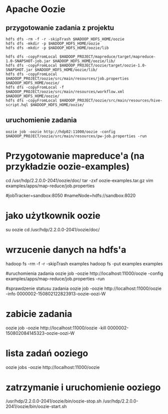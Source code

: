 
# Apache Oozie

## przygotowanie zadania z projektu

```
hdfs dfs -rm -f -r -skipTrash $HADOOP_HDFS_HOME/oozie
hdfs dfs -mkdir -p $HADOOP_HDFS_HOME/oozie
hdfs dfs -mkdir -p $HADOOP_HDFS_HOME/oozie/lib

hdfs dfs -copyFromLocal $HADOOP_PROJECT/mapreduce/target/mapreduce-1.0-SNAPSHOT-job.jar $HADOOP_HDFS_HOME/oozie/lib/
hdfs dfs -copyFromLocal $HADOOP_PROJECT/oozie/target/oozie-1.0-SNAPSHOT.jar $HADOOP_HDFS_HOME/oozie/lib/
hdfs dfs -copyFromLocal $HADOOP_PROJECT/oozie/src/main/resources/job.properties $HADOOP_HDFS_HOME/oozie/
hdfs dfs -copyFromLocal -f $HADOOP_PROJECT/oozie/src/main/resources/workflow.xml $HADOOP_HDFS_HOME/oozie/
hdfs dfs -copyFromLocal $HADOOP_PROJECT/oozie/src/main/resources/hive-script.hql $HADOOP_HDFS_HOME/oozie/
```

## uruchomienie zadania

```
oozie job -oozie http://hdp02:11000/oozie -config $HADOOP_PROJECT/oozie/src/main/resources/pw-job.properties -run
```












# Przygotowanie mapreduce'a (na przykładzie oozie-examples)

cd /usr/hdp/2.2.0.0-2041/oozie/doc/
tar -zxf oozie-examples.tar.gz
vim examples/apps/map-reduce/job.properties

#jobTracker=sandbox:8050
#nameNode=hdfs://sandbox:8020

# jako użytkownik oozie
su oozie
cd /usr/hdp/2.2.0.0-2041/oozie/doc/

# wrzucenie danych na hdfs'a
hadoop fs -rm -f -r -skipTrash examples
hadoop fs -put examples examples

#uruchomienia zadania
oozie job -oozie http://localhost:11000/oozie -config examples/apps/map-reduce/job.properties -run

#sprawdzenie statusu zadania
oozie job -oozie http://localhost:11000/oozie -info 0000002-150802122823913-oozie-oozi-W

# zabicie zadania
oozie job -oozie http://localhost:11000/oozie -kill 0000002-150802084145323-oozie-oozi-W

# lista zadań ooziego
oozie jobs -oozie http://localhost:11000/oozie

# zatrzymanie i uruchomienie ooziego
/usr/hdp/2.2.0.0-2041/oozie/bin/oozie-stop.sh
/usr/hdp/2.2.0.0-2041/oozie/bin/oozie-start.sh


